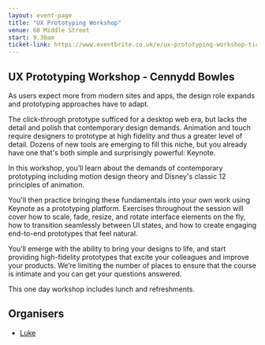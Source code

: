 ```yaml
---
layout: event-page  
title: "UX Prototyping Workshop"
venue: 68 Middle Street
start: 9.30am
ticket-link: https://www.eventbrite.co.uk/e/ux-prototyping-workshop-tickets-24342542199
---
```


## UX Prototyping Workshop - Cennydd Bowles

As users expect more from modern sites and apps, the design role expands and prototyping approaches have to adapt. 

The click-through prototype sufficed for a desktop web era, but lacks the detail and polish that contemporary design demands. Animation and touch require designers to prototype at high fidelity and thus a greater level of detail.
Dozens of new tools are emerging to fill this niche, but you already have one that's both simple and surprisingly powerful: Keynote.

In this workshop, you’ll learn about the demands of contemporary prototyping including motion design theory and Disney's classic 12 principles of animation.

You'll then practice bringing these fundamentals into your own work using Keynote as a prototyping platform. Exercises throughout the session will cover how to scale, fade, resize, and rotate interface elements on the fly, how to transition seamlessly between UI states, and how to create engaging end-to-end prototypes that feel natural.

You’ll emerge with the ability to bring your designs to life, and start providing high-fidelity prototypes that excite your colleagues and improve your products.
We’re limiting the number of places to ensure that the course is intimate and you can get your questions answered.

This one day workshop includes lunch and refreshments.

## Organisers

- <a href="http://uxbrighton.org.uk/about/#luke">Luke</a>
